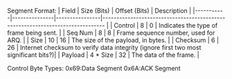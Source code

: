 Segment Format:
| Field     | Size (Bits)   | Offset (Bits)  | Description                                                                         |
|-----------|---------------|----------------|-------------------------------------------------------------------------------      |
| Control   | 8             | 0              | Indicates the type of frame being sent.                                             |
| Seq Num   | 8             | 8              | Frame sequence number, used for ARQ.                                                |
| Size      | 10            | 16             | The size of the payload, in bytes.                                                  |
| Checksum  | 6             | 26             | Internet checksum to verify data integrity (ignore first two most significant bits?)|
| Payload   | 4 * Size      | 32             | The data of the frame.                                                              |

Control Byte Types:
0x69:Data Segment
0x6A:ACK Segment